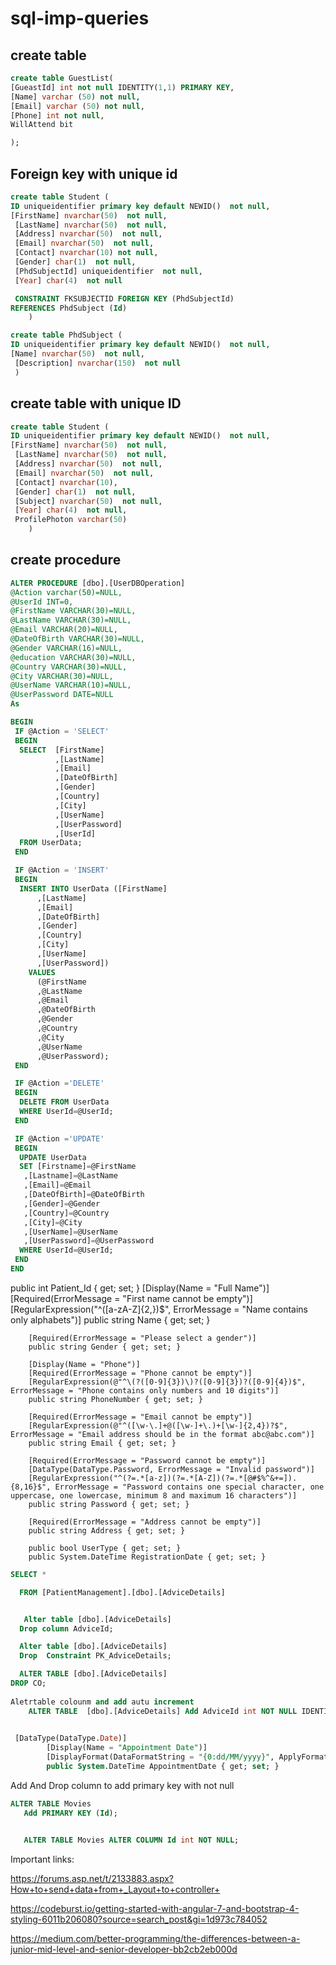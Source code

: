 # sql-imp-queries
## create table 
```sql
create table GuestList(
[GueastId] int not null IDENTITY(1,1) PRIMARY KEY,
[Name] varchar (50) not null,
[Email] varchar (50) not null,
[Phone] int not null,
WillAttend bit

);
```
## Foreign key with unique id
```sql
create table Student (
ID uniqueidentifier primary key default NEWID()  not null,
[FirstName] nvarchar(50)  not null,
 [LastName] nvarchar(50)  not null, 
 [Address] nvarchar(50)  not null, 
 [Email] nvarchar(50)  not null, 
 [Contact] nvarchar(10) not null, 
 [Gender] char(1)  not null, 
 [PhdSubjectId] uniqueidentifier  not null, 
 [Year] char(4)  not null

 CONSTRAINT FKSUBJECTID FOREIGN KEY (PhdSubjectId)
REFERENCES PhdSubject (Id)	
	)

create table PhdSubject (
ID uniqueidentifier primary key default NEWID()  not null,
[Name] nvarchar(50)  not null,
 [Description] nvarchar(150)  not null
 )

```
## create table with unique ID 
```sql
create table Student (
ID uniqueidentifier primary key default NEWID()  not null,
[FirstName] nvarchar(50)  not null,
 [LastName] nvarchar(50)  not null, 
 [Address] nvarchar(50)  not null, 
 [Email] nvarchar(50)  not null, 
 [Contact] nvarchar(10), 
 [Gender] char(1)  not null, 
 [Subject] nvarchar(50)  not null, 
 [Year] char(4)  not null, 
 ProfilePhoton varchar(50)
	)
```
## create procedure
```sql
ALTER PROCEDURE [dbo].[UserDBOperation]
@Action varchar(50)=NULL,
@UserId INT=0,
@FirstName VARCHAR(30)=NULL,
@LastName VARCHAR(30)=NULL,
@Email VARCHAR(20)=NULL,
@DateOfBirth VARCHAR(30)=NULL,
@Gender VARCHAR(16)=NULL,
@education VARCHAR(30)=NULL,
@Country VARCHAR(30)=NULL,
@City VARCHAR(30)=NULL,
@UserName VARCHAR(10)=NULL,
@UserPassword DATE=NULL
As

BEGIN
 IF @Action = 'SELECT'
 BEGIN 
  SELECT  [FirstName]
		  ,[LastName]
		  ,[Email]
		  ,[DateOfBirth]
		  ,[Gender]
		  ,[Country]
		  ,[City]
		  ,[UserName]
		  ,[UserPassword]
		  ,[UserId]
  FROM UserData;
 END

 IF @Action = 'INSERT'
 BEGIN
  INSERT INTO UserData ([FirstName]
      ,[LastName]
      ,[Email]
      ,[DateOfBirth]
      ,[Gender]
      ,[Country]
      ,[City]
      ,[UserName]
      ,[UserPassword]) 
    VALUES
      (@FirstName
      ,@LastName
      ,@Email
      ,@DateOfBirth
      ,@Gender
      ,@Country
      ,@City
      ,@UserName
      ,@UserPassword);
 END

 IF @Action ='DELETE'
 BEGIN
  DELETE FROM UserData
  WHERE UserId=@UserId;
 END

 IF @Action ='UPDATE'
 BEGIN
  UPDATE UserData
  SET [Firstname]=@FirstName
   ,[Lastname]=@LastName
   ,[Email]=@Email
   ,[DateOfBirth]=@DateOfBirth
   ,[Gender]=@Gender
   ,[Country]=@Country
   ,[City]=@City
   ,[UserName]=@UserName
   ,[UserPassword]=@UserPassword
  WHERE UserId=@UserId; 
 END
END
```


 public int Patient_Id { get; set; }
        [Display(Name = "Full Name")]
        [Required(ErrorMessage = "First name cannot be empty")]
        [RegularExpression("^([a-zA-Z]{2,})$", ErrorMessage = "Name contains only alphabets")]
        public string Name { get; set; }

        [Required(ErrorMessage = "Please select a gender")]
        public string Gender { get; set; }

        [Display(Name = "Phone")]
        [Required(ErrorMessage = "Phone cannot be empty")]
        [RegularExpression(@"^\(?([0-9]{3})\)?([0-9]{3})?([0-9]{4})$", ErrorMessage = "Phone contains only numbers and 10 digits")]
        public string PhoneNumber { get; set; }

        [Required(ErrorMessage = "Email cannot be empty")]
        [RegularExpression(@"^([\w-\.]+@([\w-]+\.)+[\w-]{2,4})?$", ErrorMessage = "Email address should be in the format abc@abc.com")]
        public string Email { get; set; }

        [Required(ErrorMessage = "Password cannot be empty")]
        [DataType(DataType.Password, ErrorMessage = "Invalid password")]
        [RegularExpression("^(?=.*[a-z])(?=.*[A-Z])(?=.*[@#$%^&+=]).{8,16}$", ErrorMessage = "Password contains one special character, one uppercase, one lowercase, minimum 8 and maximum 16 characters")]
        public string Password { get; set; }

        [Required(ErrorMessage = "Address cannot be empty")]
        public string Address { get; set; }

        public bool UserType { get; set; }
        public System.DateTime RegistrationDate { get; set; }


```sql
SELECT *

  FROM [PatientManagement].[dbo].[AdviceDetails]


   Alter table [dbo].[AdviceDetails]
  Drop column AdviceId;

  Alter table [dbo].[AdviceDetails]
  Drop  Constraint PK_AdviceDetails;

  ALTER TABLE [dbo].[AdviceDetails]
DROP CO; 
  
Aletrtable colounm and add autu increment
    ALTER TABLE  [dbo].[AdviceDetails] Add AdviceId int NOT NULL IDENTITY (1,1) PRIMARY KEY

    
 [DataType(DataType.Date)]
        [Display(Name = "Appointment Date")]
        [DisplayFormat(DataFormatString = "{0:dd/MM/yyyy}", ApplyFormatInEditMode = true)]
        public System.DateTime AppointmentDate { get; set; }
```
	
Add And Drop column to add primary key with not null


```sql
ALTER TABLE Movies 
   Add PRIMARY KEY (Id);


   ALTER TABLE Movies ALTER COLUMN Id int NOT NULL;

```

Important links:

https://forums.asp.net/t/2133883.aspx?How+to+send+data+from+_Layout+to+controller+

https://codeburst.io/getting-started-with-angular-7-and-bootstrap-4-styling-6011b206080?source=search_post&gi=1d973c784052

https://medium.com/better-programming/the-differences-between-a-junior-mid-level-and-senior-developer-bb2cb2eb000d

